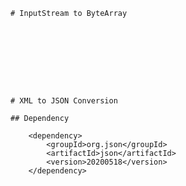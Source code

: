 	# InputStream to ByteArray
	
	
	
	
	
	
	
	
	
	# XML to JSON Conversion
	
	## Dependency
	
		<dependency>
            <groupId>org.json</groupId>
            <artifactId>json</artifactId>
            <version>20200518</version>
        </dependency>
	
	
	